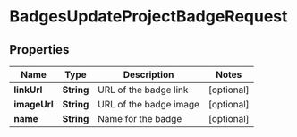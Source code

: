 

# BadgesUpdateProjectBadgeRequest


## Properties

| Name | Type | Description | Notes |
|------------ | ------------- | ------------- | -------------|
|**linkUrl** | **String** | URL of the badge link |  [optional] |
|**imageUrl** | **String** | URL of the badge image |  [optional] |
|**name** | **String** | Name for the badge |  [optional] |



